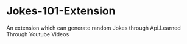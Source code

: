 # Jokes-101-Extension
An extension which can generate random Jokes through Api.Learned Through Youtube Videos
